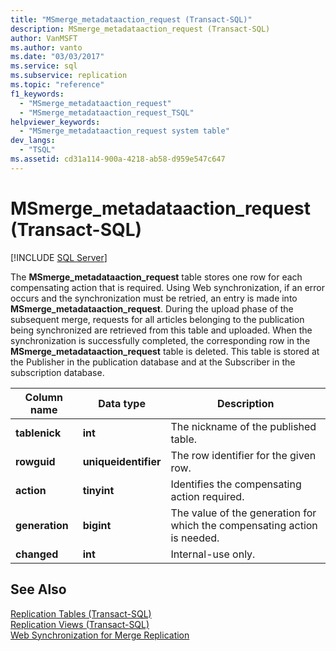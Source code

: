 ```yaml
---
title: "MSmerge_metadataaction_request (Transact-SQL)"
description: MSmerge_metadataaction_request (Transact-SQL)
author: VanMSFT
ms.author: vanto
ms.date: "03/03/2017"
ms.service: sql
ms.subservice: replication
ms.topic: "reference"
f1_keywords:
  - "MSmerge_metadataaction_request"
  - "MSmerge_metadataaction_request_TSQL"
helpviewer_keywords:
  - "MSmerge_metadataaction_request system table"
dev_langs:
  - "TSQL"
ms.assetid: cd31a114-900a-4218-ab58-d959e547c647
---
```

# MSmerge_metadataaction_request (Transact-SQL)
[!INCLUDE [SQL Server](../../includes/applies-to-version/sqlserver.md)]

  The **MSmerge_metadataaction_request** table stores one row for each compensating action that is required. Using Web synchronization, if an error occurs and the synchronization must be retried, an entry is made into **MSmerge_metadataaction_request**. During the upload phase of the subsequent merge, requests for all articles belonging to the publication being synchronized are retrieved from this table and uploaded. When the synchronization is successfully completed, the corresponding row in the **MSmerge_metadataaction_request** table is deleted. This table is stored at the Publisher in the publication database and at the Subscriber in the subscription database.  
  
|Column name|Data type|Description|  
|-----------------|---------------|-----------------|  
|**tablenick**|**int**|The nickname of the published table.|  
|**rowguid**|**uniqueidentifier**|The row identifier for the given row.|  
|**action**|**tinyint**|Identifies the compensating action required.|  
|**generation**|**bigint**|The value of the generation for which the compensating action is needed.|  
|**changed**|**int**|Internal-use only.|  
  
## See Also  
 [Replication Tables &#40;Transact-SQL&#41;](../../relational-databases/system-tables/replication-tables-transact-sql.md)   
 [Replication Views &#40;Transact-SQL&#41;](../../relational-databases/system-views/replication-views-transact-sql.md)   
 [Web Synchronization for Merge Replication](../../relational-databases/replication/web-synchronization-for-merge-replication.md)  
  
  
